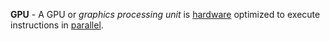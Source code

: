 **GPU** - A GPU or *graphics processing unit* is [hardware](docs/Resources/Glossary/Hardware.md) optimized to execute instructions in [parallel](docs/Resources/Glossary/Parallel.md).